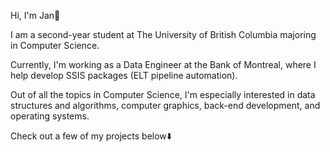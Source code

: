 Hi, I'm Jan👋

I am a second-year student at The University of British Columbia majoring in Computer Science.

Currently, I'm working as a Data Engineer at the Bank of Montreal, where I help develop SSIS packages (ELT pipeline automation).

Out of all the topics in Computer Science, I'm especially interested in data structures and algorithms, computer graphics, back-end development, and operating systems.

Check out a few of my projects below⬇️


